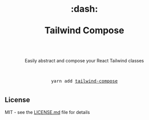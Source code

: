 <div align="center">
  <h1>
    <br />
    <div>:dash:</div>
    <br />
    <div>Tailwind Compose</div>
    <br />
  </h1>
  <br />
  <div>Easily abstract and compose your React Tailwind classes</div>
  <br /><br />
  <pre>yarn add <a href="https://www.npmjs.com/package/tailwind-compose">tailwind-compose</a></pre>
  <h1></h1>
</div>

## License

MIT - see the [LICENSE.md](https://github.com/eels/tailwind-compose/blob/main/LICENSE.md) file for details
